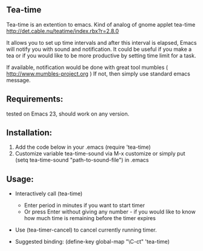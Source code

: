 ## Tea-time
Tea-time is an extention to emacs.
Kind of analog of gnome applet tea-time http://det.cable.nu/teatime/index.rbx?r=2.8.0

It allows you to set up time intervals and after this
interval is elapsed, Emacs will notify you with sound and    notification.
It could be useful if you make a tea or if you would like to
be more productive by setting time limit for a task.

If available, notification would be done with great tool
mumbles ( http://www.mumbles-project.org )
If not, then simply use standard emacs message.

## Requirements:

 tested on Emacs 23,
 should work on any version.

## Installation:

1. Add the code below in your .emacs
   (require 'tea-time)
2. Customize variable tea-time-sound via M-x customize or simply  put (setq tea-time-sound "path-to-sound-file") in .emacs


## Usage:

* Interactively call (tea-time)
 
	* Enter period in minutes if you want to start timer   
	* Or press Enter without giving any number - if you would like to   know how much time is remaining before the timer expires
 
* Use (tea-timer-cancel) to cancel currently running timer.

* Suggested binding:
 (define-key global-map "\C-ct" 'tea-time)
